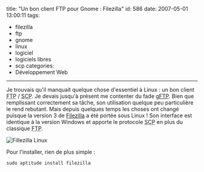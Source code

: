 title: "Un bon client FTP pour Gnome : Filezilla"
id: 586
date: 2007-05-01 13:00:11
tags: 
- filezilla
- ftp
- gnome
- linux
- logiciel
- logiciels libres
- scp
categories: 
- Développement Web
---

Je trouvais qu'il manquait quelque chose d'essentiel à Linux : un bon client <acronym title="File Transfert Protocol">FTP</acronym> / <acronym title="Secure CoPy">SCP</acronym>. Je devais jusqu'à présent me contenter du fade [gFTP](http://gftp.seul.org/). Bien que remplissant correctement sa tâche, son utilisation quelque peu particulière le rend rebutant.
Mais depuis quelques temps les choses ont changé puisque la version 3 de [Filezilla](http://filezilla.sourceforge.net/) a été portée sous Linux ! Son interface est identique à la version Windows et apporte le protocole <acronym title="Secure CoPy">SCP</acronym> en plus du classique <acronym title="File Transfert Protocol">FTP</acronym>.

![Fillezilla Linux](https://oncletom.io/images/2007/04/filezilla.png)

Pour l'installer, rien de plus simple :

    sudo aptitude install filezilla